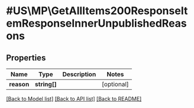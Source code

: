 # #US\MP\GetAllItems200ResponseItemResponseInnerUnpublishedReasons

## Properties

Name | Type | Description | Notes
------------ | ------------- | ------------- | -------------
**reason** | **string[]** |  | [optional]


[[Back to Model list]](../) [[Back to API list]](../../Api/US/MP) [[Back to README]](../../README.md)
